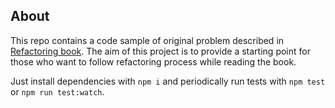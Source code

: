 ## About

This repo contains a code sample of original problem described in
[Refactoring book](https://martinfowler.com/articles/refactoring-2nd-ed.html).
The aim of this project is to provide a starting point for those who want to
follow refactoring process while reading the book.

Just install dependencies with `npm i` and periodically run tests with
`npm test` or `npm run test:watch`.
